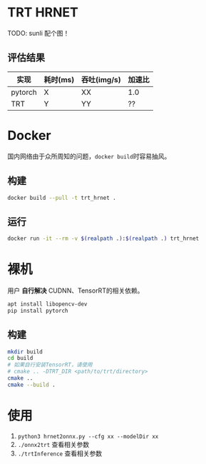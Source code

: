 # TRT HRNET

TODO: sunli
配个图！

## 评估结果

| 实现    | 耗时(ms) | 吞吐(img/s) | 加速比 |
|---------|----------|-------------|--------|
| pytorch | X        | XX          | 1.0    |
| TRT     | Y        | YY          | ??     |

# Docker

国内网络由于众所周知的问题，`docker build`时容易抽风。

## 构建

```bash
docker build --pull -t trt_hrnet .
```

## 运行

```bash
docker run -it --rm -v $(realpath .):$(realpath .) trt_hrnet
```

# 裸机

用户 **自行解决** CUDNN、TensorRT的相关依赖。

```bash
apt install libopencv-dev
pip install pytorch
```

## 构建

```bash
mkdir build
cd build
# 如果自行安装TensorRT，请使用
# cmake .. -DTRT_DIR <path/to/trt/directory>
cmake ..
cmake --build .
```

# 使用

1. `python3 hrnet2onnx.py --cfg xx --modelDir xx`
2. `./onnx2trt` 查看相关参数
3. `./trtInference` 查看相关参数
